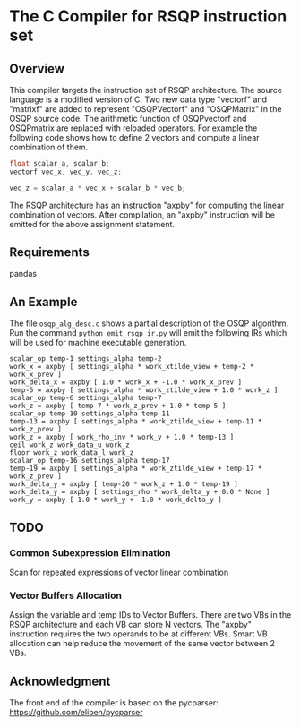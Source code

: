 # The C Compiler for RSQP instruction set

## Overview
This compiler targets the instruction set of RSQP architecture.
The source language is a modified version of C. 
Two new data type "vectorf" and "matrixf" are added to represent "OSQPVectorf" and "OSQPMatrix" in the OSQP source code.
The arithmetic function of OSQPvectorf and OSQPmatrix are replaced with reloaded operators. 
For example the following code shows how to define 2 vectors and compute a linear combination of them.

``` C
float scalar_a, scalar_b;
vectorf vec_x, vec_y, vec_z;

vec_z = scalar_a * vec_x + scalar_b * vec_b;
```

The RSQP architecture has an instruction "axpby" for computing the linear combination of vectors.
After compilation, an "axpby" instruction will be emitted for the above assignment statement. 

## Requirements
pandas

## An Example
The file `osqp_alg_desc.c` shows a partial description of the OSQP algorithm. 
Run the command `python emit_rsqp_ir.py` will emit the following IRs which will be used for machine executable generation.
```
scalar_op temp-1 settings_alpha temp-2
work_x = axpby [ settings_alpha * work_xtilde_view + temp-2 * work_x_prev ]
work_delta_x = axpby [ 1.0 * work_x + -1.0 * work_x_prev ]
temp-5 = axpby [ settings_alpha * work_ztilde_view + 1.0 * work_z ]
scalar_op temp-6 settings_alpha temp-7
work_z = axpby [ temp-7 * work_z_prev + 1.0 * temp-5 ]
scalar_op temp-10 settings_alpha temp-11
temp-13 = axpby [ settings_alpha * work_ztilde_view + temp-11 * work_z_prev ]
work_z = axpby [ work_rho_inv * work_y + 1.0 * temp-13 ]
ceil work_z work_data_u work_z
floor work_z work_data_l work_z
scalar_op temp-16 settings_alpha temp-17
temp-19 = axpby [ settings_alpha * work_ztilde_view + temp-17 * work_z_prev ]
work_delta_y = axpby [ temp-20 * work_z + 1.0 * temp-19 ]
work_delta_y = axpby [ settings_rho * work_delta_y + 0.0 * None ]
work_y = axpby [ 1.0 * work_y + -1.0 * work_delta_y ]
```

## TODO
### Common Subexpression Elimination
Scan for repeated expressions of vector linear combination 
### Vector Buffers Allocation
Assign the variable and temp IDs to Vector Buffers. 
There are two VBs in the RSQP architecture and each VB can store N vectors.
The "axpby" instruction requires the two operands to be at different VBs.
Smart VB allocation can help reduce the movement of the same vector between 2 VBs.


## Acknowledgment
The front end of the compiler is based on the pycparser: 
https://github.com/eliben/pycparser
